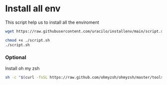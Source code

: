 # Install all env 

This script help us to install all the enviroment 
```sh
wget https://raw.githubusercontent.com/uracilo/installenv/main/script.sh
```

```sh
chmod +x ./script.sh
./script.sh
```

### Optional 

Install oh my zsh

```sh
sh -c "$(curl -fsSL https://raw.github.com/ohmyzsh/ohmyzsh/master/tools/install.sh)"
```

